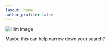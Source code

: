 ```yaml
---
layout: home
author_profile: false
---
```


![Hint image](https://scontent-lht6-1.xx.fbcdn.net/v/t1.15752-9/75250870_433707140622074_7355240053993373696_n.jpg?_nc_cat=103&_nc_oc=AQl9QZCSGdWuhfhAoSY1z66v5m-srp2OxTMjj-UkITR9DWYzo0fYCcJrdOruf6EZXsM&_nc_ht=scontent-lht6-1.xx&oh=ce39d30d2cae03294f5d38c9058136f3&oe=5E5F9065)

Maybe this can help narrow down your search?
